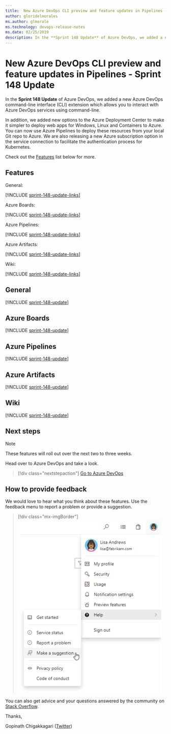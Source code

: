 ```yaml
---
title:  New Azure DevOps CLI preview and feature updates in Pipelines - Sprint 148 Update
author: gloridelmorales
ms.author: glmorale
ms.technology: devops-release-notes
ms.date: 02/25/2019
description: In the **Sprint 148 Update** of Azure DevOps, we added a new Azure DevOps command-line interface (CLI) extension which allows you to interact with Azure DevOps services using command-line - Sprint 148 Update.
---
```


# New Azure DevOps CLI preview and feature updates in Pipelines - Sprint 148 Update

In the **Sprint 148 Update** of Azure DevOps, we added a new Azure DevOps command-line interface (CLI) extension which allows you to interact with Azure DevOps services using command-line.

In addition, we added new options to the Azure Deployment Center to make it simpler to deploy web apps for Windows, Linux and Containers to Azure. You can now use Azure Pipelines to deploy these resources from your local Git repo to Azure. We are also releasing a new Azure subscription option in the service connection to facilitate the authentication process for Kubernetes.

Check out the [Features](#features) list below for more.

## Features

General:

[!INCLUDE [sprint-148-update-links](includes/general/sprint-148-update-links.md)]

Azure Boards:

[!INCLUDE [sprint-148-update-links](includes/boards/sprint-148-update-links.md)]

Azure Pipelines:

[!INCLUDE [sprint-148-update-links](includes/pipelines/sprint-148-update-links.md)]

Azure Artifacts:

[!INCLUDE [sprint-148-update-links](includes/artifacts/sprint-148-update-links.md)]

Wiki:

[!INCLUDE [sprint-148-update-links](includes/wiki/sprint-148-update-links.md)]

## General

[!INCLUDE [sprint-148-update](includes/general/sprint-148-update.md)]

## Azure Boards

[!INCLUDE [sprint-148-update](includes/boards/sprint-148-update.md)]

## Azure Pipelines

[!INCLUDE [sprint-148-update](includes/pipelines/sprint-148-update.md)]

## Azure Artifacts

[!INCLUDE [sprint-148-update](includes/artifacts/sprint-148-update.md)]

## Wiki

[!INCLUDE [sprint-148-update](includes/wiki/sprint-148-update.md)]

## Next steps

> [!NOTE]
> These features will roll out over the next two to three weeks.

Head over to Azure DevOps and take a look.

> [!div class="nextstepaction"]
> [Go to Azure DevOps](https://go.microsoft.com/fwlink/?LinkId=307137&campaign=o~msft~docs~product-vsts~release-notes)

## How to provide feedback

We would love to hear what you think about these features. Use the feedback menu to report a problem or provide a suggestion.

> [!div class="mx-imgBorder"]
> ![Make a suggestion](../media/help-make-a-suggestion.png)

You can also get advice and your questions answered by the community on [Stack Overflow](https://stackoverflow.com/questions/tagged/azure-devops).

Thanks,

Gopinath Chigakkagari ([Twitter](https://twitter.com/gopinach))
